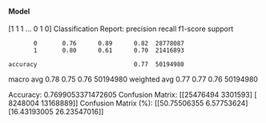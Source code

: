 #### Model
[1 1 1 ... 0 1 0]
Classification Report:
              precision    recall  f1-score   support

           0       0.76      0.89      0.82  28778087
           1       0.80      0.61      0.70  21416893

    accuracy                           0.77  50194980
   macro avg       0.78      0.75      0.76  50194980
weighted avg       0.77      0.77      0.76  50194980

Accuracy: 0.7699053371472605
Confusion Matrix:
[[25476494  3301593]
 [ 8248004 13168889]]
Confusion Matrix (%):
[[50.75506355  6.57753624]
 [16.43193005 26.23547016]]
